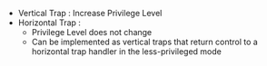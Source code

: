 - Vertical Trap : Increase Privilege Level
- Horizontal Trap :
	- Privilege Level does not change
	- Can be implemented as vertical traps that return control to a horizontal trap handler in the less-privileged mode